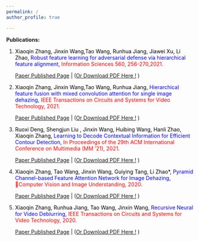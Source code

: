 ```yaml
---
permalink: / 
author_profile: true

---
```


**Publications:**

1. <font color ="black">Xiaoqin Zhang, Jinxin Wang,Tao Wang, Runhua Jiang, Jiawei Xu, Li Zhao, </font><font   color ="blue">Robust feature learning for adversarial defense via hierarchical feature alignment,</font> <font color ="red">Information Sciences 560, 256-270,2021.</font>

   [Paper Published Page](https://www.sciencedirect.com/science/article/pii/S0020025520312081) | ([Or Download PDF Here !](https://shuyuandeqipa.github.io/files/paper1.pdf)  )

2. <font color ="black">Xiaoqin Zhang, Jinxin Wang,Tao Wang, Runhua Jiang,  </font><font   color ="blue">Hierarchical feature fusion with mixed convolution attention for single image dehazing,</font> <font color ="red">IEEE Transactions on Circuits and Systems for Video Technology, 2021.</font>

   [Paper Published Page](https://ieeexplore.ieee.org/abstract/document/9381290) | ([Or Download PDF Here !](https://shuyuandeqipa.github.io/files/paper2.pdf) )

3. <font color ="black">Ruoxi Deng, Shengjun Liu , Jinxin Wang, Huibing Wang, Hanli Zhao, Xiaoqin Zhang, </font><font   color ="blue">Learning to Decode Contextual Information for Efficient Contour Detection,</font> <font color ="red">In Proceedings of the 29th ACM International Conference on Multimedia (MM ’21), 2021.</font> 

   [Paper Published Page](https://dl.acm.org/doi/abs/10.1145/3474085.3475593) | ([Or Download PDF Here !](https://shuyuandeqipa.github.io/files/paper3.pdf) )

4. <font color ="black">Xiaoqin Zhang, Tao Wang, Jinxin Wang, Guiying Tang, Li Zhao*, </font><font   color ="blue">Pyramid Channel-based Feature Attention Network for Image Dehazing,</font> <font color ="red">Computer Vision and Image Understanding, 2020. </font>

   [Paper Published Page](https://www.sciencedirect.com/science/article/pii/S1077314220300709) | ([Or Download PDF Here !](https://shuyuandeqipa.github.io/files/paper4.pdf) )

5. <font color ="black">Xiaoqin Zhang, Runhua Jiang, Tao Wang, Jinxin Wang, </font><font  color ="blue">Recursive Neural for Video Deblurring,</font> <font color ="red">IEEE Transactions on Circuits and Systems for Video Technology, 2020. </font>

   [Paper Published Page](https://ieeexplore.ieee.org/abstract/document/9247314) | ([Or Download PDF Here !](https://shuyuandeqipa.github.io/files/paper5.pdf) )







